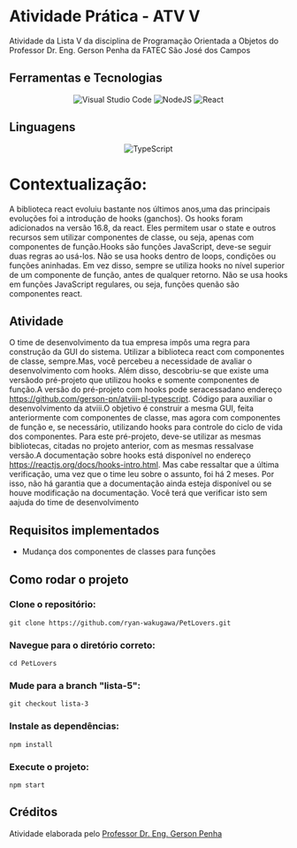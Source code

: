 
# Atividade Prática - ATV V

Atividade da Lista V da disciplina de Programação Orientada a Objetos do Professor Dr. Eng. Gerson Penha da FATEC São José dos Campos

## Ferramentas e Tecnologias

<div align="center">

![Visual Studio Code](https://img.shields.io/badge/Visual%20Studio%20Code-0078d7.svg?style=for-the-badge&logo=visual-studio-code&logoColor=white)
![NodeJS](https://img.shields.io/badge/node.js-6DA55F?style=for-the-badge&logo=node.js&logoColor=white)
![React](https://img.shields.io/badge/react-%2320232a.svg?style=for-the-badge&logo=react&logoColor=%2361DAFB)

</div>

## Linguagens

<div align="center">

![TypeScript](https://img.shields.io/badge/typescript-%23007ACC.svg?style=for-the-badge&logo=typescript&logoColor=white)

</div>

# Contextualização:

A biblioteca react evoluiu bastante nos últimos anos,uma das principais evoluções foi a introdução de hooks (ganchos). Os hooks foram adicionados na versão 16.8, da react. Eles permitem usar o state e outros recursos sem utilizar componentes de classe, ou seja, apenas com componentes de função.Hooks  são  funções  JavaScript,  deve-se  seguir  duas  regras  ao usá-los.  Não  se  usa  hooks  dentro  de  loops, condições ou funções aninhadas. Em vez disso, sempre se utiliza hooks no nível superior de um componente de função, antes de qualquer retorno. Não se usa hooks em funções JavaScript regulares, ou seja, funções quenão são componentes react.

## Atividade

O  time  de  desenvolvimento  da  tua  empresa  impôs  uma  regra  para  construção  da  GUI  do  sistema.  Utilizar  a biblioteca  react  com  componentes  de  classe,  sempre.Mas,  você  percebeu  a  necessidade  de  avaliar  o desenvolvimento com  hooks.  Além  disso,  descobriu-se  que  existe uma  versãodo  pré-projeto  que  utilizou hooks e somente componentes de função.A versão do pré-projeto com hooks pode seracessadano endereço https://github.com/gerson-pn/atviii-pl-typescript. Código para auxiliar o desenvolvimento da atviii.O  objetivo  é  construir  a  mesma  GUI,  feita  anteriormente  com  componentes  de  classe,  mas  agora  com componentes  de  função  e,  se  necessário,  utilizando  hooks  para controle  do  ciclo  de  vida  dos  componentes.
Para  este  pré-projeto,  deve-se  utilizar  as  mesmas  bibliotecas,  citadas  no  projeto  anterior,  com  as  mesmas ressalvase versão.A  documentação  sobre  hooks  está  disponível  no  endereço https://reactjs.org/docs/hooks-intro.html.  Mas cabe ressaltar que a última verificação, uma vez que o time leu sobre o assunto, foi há 2 meses. Por isso, não há  garantia  que  a  documentação  ainda  esteja  disponível  ou  se  houve  modificação  na  documentação.  Você terá que verificar isto sem aajuda do time de desenvolvimento

## Requisitos implementados

- Mudança dos componentes de classes para funções

## Como rodar o projeto

### Clone o repositório:

    git clone https://github.com/ryan-wakugawa/PetLovers.git

### Navegue para o diretório correto:

    cd PetLovers

### Mude para a branch "lista-5":

    git checkout lista-3

### Instale as dependências:

    npm install

### Execute o projeto:

    npm start

## Créditos

Atividade elaborada pelo [Professor Dr. Eng. Gerson Penha](https://github.com/gerson-pn)
